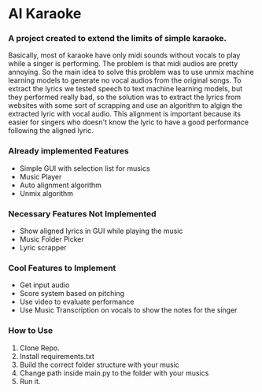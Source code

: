 # AI Karaoke

### A project created to extend the limits of simple karaoke. 

<p>Basically, most of karaoke have only midi sounds without vocals to play while a singer is performing.
The problem is that midi audios are pretty annoying. So the main idea to solve this problem was to use unmix machine learning models to generate no vocal audios from the 
original songs. To extract the lyrics we tested speech to text machine learning models, but they performed really bad, so the solution was to extract the lyrics from websites with some sort 
of scrapping and use an algorithm to algign the extracted lyric with vocal audio. This alignment is important because its easier for singers who doesn't know the lyric to have a good
performance following the aligned lyric.</p>

### Already implemented Features

<ul>
  <li>Simple GUI with selection list for musics</li>
  <li>Music Player</li>
  <li>Auto alignment algorithm</li>
  <li>Unmix algorithm</li>
</ul>

### Necessary Features Not Implemented

<ul>
  <li>Show aligned lyrics in GUI while playing the music</li>
  <li>Music Folder Picker</li>
  <li>Lyric scrapper</li>
</ul>

### Cool Features to Implement

<ul>
  <li>Get input audio</li>
  <li>Score system based on pitching</li>
  <li>Use video to evaluate performance</li>
  <li>Use Music Transcription on vocals to show the notes for the singer</li>
</ul>


### How to Use

<ol>
    <li>Clone Repo.</li>
    <li>Install requirements.txt</li>
    <li>Build the correct folder structure with your music</li>
    <li>Change path inside main.py to the folder with your musics</li>
    <li>Run it.</li>
</ol>
